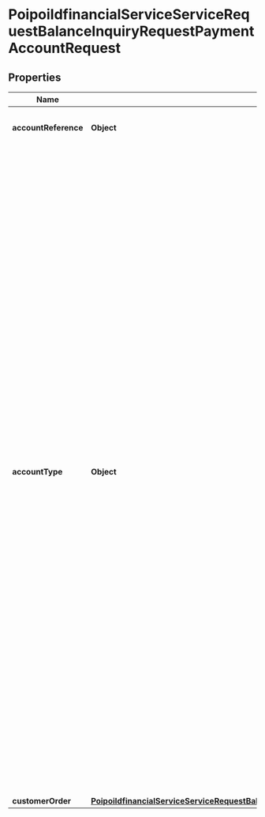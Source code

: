 # PoipoiIdfinancialServiceServiceRequestBalanceInquiryRequestPaymentAccountRequest

## Properties
Name | Type | Description | Notes
------------ | ------------- | ------------- | -------------
**accountReference** | **Object** | Specifies a character string with a maximum length of 35 characters.&lt;br/&gt; |  [optional]
**accountType** | **Object** | Type of cardholder account used for the transaction.&lt;br/&gt;- **CTDP: CertificateOfDeposit**  : *Certificate of deposit saving account.*&lt;br/&gt;- **CHCK: Checking**  : *Checking account.*&lt;br/&gt;- **CRDT: CreditCard**  : *Credit card account.*&lt;br/&gt;- **CURR: Current**  : *Current account.*&lt;br/&gt;- **CDBT: DebitCard**  : *Debit card account.*&lt;br/&gt;- **DFLT: Default**  : *Default account.*&lt;br/&gt;- **EPRS: EpurseCard**  : *Electronic purse card account.*&lt;br/&gt;- **HEQL: HomeEquityLoan**  : *Home equity loan credit account.*&lt;br/&gt;- **ISTL: InstalmentLoan**  : *Instalment loan credit account.*&lt;br/&gt;- **INVS: Investment**  : *Investment account.*&lt;br/&gt;- **LCDT: LineOfCredit**  : *Line of credit account.*&lt;br/&gt;- **MBNW: MobilePhoneAccount**  : *Mobile Station Integrated Services Digital Network Number (MSISDN).*&lt;br/&gt;- **MNMK: MoneyMarket**  : *Money market saving account.*&lt;br/&gt;- **MNMC: MoneyMarketChecking**  : *Money market checking account.*&lt;br/&gt;- **MTGL: MortgageLoan**  : *Mortgage loan credit account.*&lt;br/&gt;- **RTRM: RetirementAccount**  : *Retirement account.*&lt;br/&gt;- **RVLV: RevolvingLoanAccount**  : *Revolving loan account.*&lt;br/&gt;- **SVNG: Savings**  : *Savings account.*&lt;br/&gt;- **STBD: StockOrBond**  : *Stock or bond investment account.*&lt;br/&gt;- **UVRL: Universal**  : *Universal account.*&lt;br/&gt;- **PRPD: PrePaid**  : *Pre-paid account.*&lt;br/&gt;- **FLTC: FleetCard**  : *Fleet card account.*&lt;br/&gt; |  [optional]
**customerOrder** | [**PoipoiIdfinancialServiceServiceRequestBalanceInquiryRequestLoyaltyAccountRequestCustomerOrder**](PoipoiIdfinancialServiceServiceRequestBalanceInquiryRequestLoyaltyAccountRequestCustomerOrder.md) |  |  [optional]
